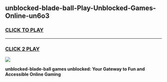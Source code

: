 
## unblocked-blade-ball-Play-Unblocked-Games-Online-un6o3
<h3>
<a href="https://premium76.site?title=unblocked-blade-ball&ref=25A">CLICK TO PLAY</a></h3>
<hr>

<h3>
<a href="https://premium76.site?title=unblocked-blade-ball&ref=25A">CLICK 2 PLAY</a>
  
</h3>

<a href="https://premium76.site?title=unblocked-blade-ball&ref=25A"><img src="https://clearcache.store/games.png"></a>


**unblocked-blade-ball games unblocked: Your Gateway to Fun and Accessible Online Gaming**
